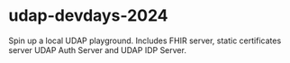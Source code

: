 # udap-devdays-2024
Spin up a local UDAP playground.  Includes FHIR server, static certificates server UDAP Auth Server and UDAP IDP Server.
